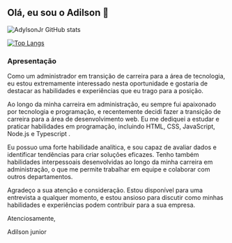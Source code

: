 ## Olá, eu sou o Adilson 👋

![AdylsonJr GitHub stats](https://github-readme-stats.vercel.app/api?username=AdylsonJr&show_icons=true&theme=radical)

[![Top Langs](https://github-readme-stats.vercel.app/api/top-langs/?username=AdylsonJr&hide_progress=true)](https://github.com/AdylsonJr/github-readme-stats)

### Apresentação

Como um administrador em transição de carreira para a área de tecnologia, eu estou extremamente interessado nesta oportunidade e gostaria de destacar as habilidades e experiências que eu trago para a posição.

Ao longo da minha carreira em administração, eu sempre fui apaixonado por tecnologia e programação, e recentemente decidi fazer a transição de carreira para a área de desenvolvimento web. Eu me dediquei a estudar e praticar habilidades em programação, incluindo HTML, CSS, JavaScript, Node.js e Typescript .

Eu possuo uma forte habilidade analítica, e sou capaz de avaliar dados e identificar tendências para criar soluções eficazes. Tenho também habilidades interpessoais desenvolvidas ao longo da minha carreira em administração, o que me permite trabalhar em equipe e colaborar com outros departamentos.

Agradeço a sua atenção e consideração. Estou disponível para uma entrevista a qualquer momento, e estou ansioso para discutir como minhas habilidades e experiências podem contribuir para a sua empresa.

Atenciosamente,

Adilson junior


